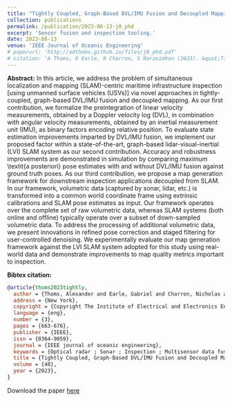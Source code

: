 ```yaml
---
title: "Tightly Coupled, Graph-Based DVL/IMU Fusion and Decoupled Mapping for SLAM-Centric Maritime Infrastructure Inspection"
collection: publications
permalink: /publication/2023-06-13-j0_phd
excerpt: 'Sensor fusion and inspection tooling.'
date: 2023-06-13
venue: 'IEEE Journal of Oceanic Engineering'
# paperurl: 'http://adthoms.github.io/files/j0_phd.pdf'
# citation: 'A Thoms, G Earle, N Charron, S Narasimhan (2023). &quot;Tightly Coupled, Graph-Based DVL/IMU Fusion and Decoupled Mapping for SLAM-Centric Maritime Infrastructure Inspection&quot; <i>IEEE Journal of Oceanic Engineering</i>. 48(3).'
---
```

**Abstract:** In this article, we address the problem of simultaneous localization and mapping (SLAM)-centric maritime infrastructure inspection [using unmanned surface vehicles (USVs)] via novel approaches in tightly-coupled, graph-based DVL/IMU fusion and decoupled mapping. As our first contribution, we formalize the preintegration of linear velocity measurements, obtained by a Doppler velocity log (DVL), in combination with angular velocity measurements, obtained by an inertial measurement unit (IMU), as binary factors encoding relative position. To evaluate state estimation improvements imparted by DVL/IMU fusion, we implement our proposed factor within a state-of-the-art, graph-based lidar-visual-inertial (LVI) SLAM system as our second contribution. Accuracy and robustness improvements are demonstrated in simulation by comparing maximum \textit{a posteriori} pose estimates with and without DVL/IMU fusion against ground truth poses. As our third contribution, we propose a map generation framework for downstream inspection applications decoupled from SLAM. In our framework, volumetric data (captured by sonar, lidar, etc.) is transformed into a common world coordinate frame using extrinsic calibrations and SLAM pose estimates as input. Our framework operates over the complete set of raw volumetric data, whereas SLAM systems (both online and offline) typically operate over a subset of down-sampled volumetric data. To address the processing of additional volumetric data, we present innovations in refined pose correction and staged filtering for user-controlled denoising. We experimentally evaluate our map generation framework against the LVI SLAM system adopted for this study using real-world data and demonstrate improvements to map quality metrics important to inspection.

**Bibtex citation:**
```bibtex
@article{thoms2023tightly,
  author = {Thoms, Alexander and Earle, Gabriel and Charron, Nicholas and Narasimhan, Sriram},
  address = {New York},
  copyright = {Copyright The Institute of Electrical and Electronics Engineers, Inc. (IEEE) 2023},
  language = {eng},
  number = {3},
  pages = {663-676},
  publisher = {IEEE},
  issn = {0364-9059},
  journal = {IEEE journal of oceanic engineering},
  keywords = {Optical radar ; Sonar ; Inspection ; Multisensor data fusion ; Vehicles, Remotely piloted ; Estimates},
  title = {Tightly Coupled, Graph-Based DVL/IMU Fusion and Decoupled Mapping for SLAM-Centric Maritime Infrastructure Inspection},
  volume = {48},
  year = {2023},
}
```

Download the paper [here](http://adthoms.github.io/files/j0_phd.pdf)